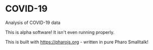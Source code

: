 # COVID-19
Analysis of COVID-19 data

This is alpha software! It isn't even running properly.

This is built with https://pharojs.org - written in pure Pharo Smalltalk!
